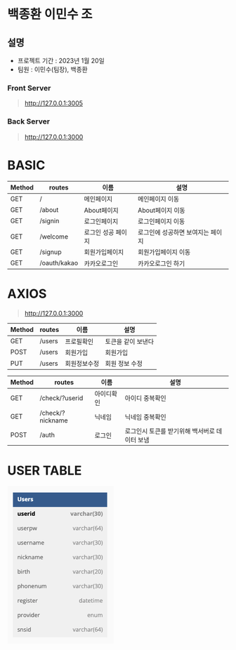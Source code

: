 # 백종환 이민수 조

## 설명

-   프로젝트 기간 : 2023년 1월 20일 <br>
-   팀원 : 이민수(팀장), 백종환

### Front Server

> http://127.0.0.1:3005

### Back Server

> http://127.0.0.1:3000

# BASIC

| Method | routes       | 이름               | 설명                              |
| ------ | ------------ | ------------------ | --------------------------------- |
| GET    | /            | 메인페이지         | 메인페이지 이동                   |
| GET    | /about       | About페이지        | About페이지 이동                  |
| GET    | /signin      | 로그인페이지       | 로그인페이지 이동                 |
| GET    | /welcome     | 로그인 성공 페이지 | 로그인에 성공하면 보여지는 페이지 |
| GET    | /signup      | 회원가입페이지     | 회원가입페이지 이동               |
| GET    | /oauth/kakao | 카카오로그인       | 카카오로그인 하기                 |

# AXIOS

> http://127.0.0.1:3000

| Method | routes | 이름         | 설명               |
| ------ | ------ | ------------ | ------------------ |
| GET    | /users | 프로필확인   | 토큰을 같이 보낸다 |
| POST   | /users | 회원가입     | 회원가입           |
| PUT    | /users | 회원정보수정 | 회원 정보 수정     |

| Method | routes           | 이름       | 설명                                          |
| ------ | ---------------- | ---------- | --------------------------------------------- |
| GET    | /check/?userid   | 아이디확인 | 아이디 중복확인                               |
| GET    | /check/?nickname | 닉네임     | 닉네임 중복확인                               |
| POST   | /auth            | 로그인     | 로그인시 토큰를 받기위해 백서버로 데이터 보냄 |

# USER TABLE

![img](./img/table.png)
